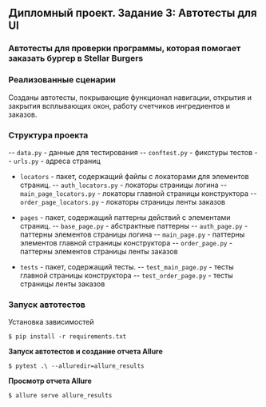 ## Дипломный проект. Задание 3: Автотесты для UI

### Автотесты для проверки программы, которая помогает заказать бургер в Stellar Burgers

### Реализованные сценарии

Созданы автотесты, покрывающие функционал навигации, открытия и закрытия всплывающих окон, работу счетчиков ингредиентов и заказов.

### Структура проекта

-- `data.py` - данные для тестирования
-- `conftest.py` - фикстуры тестов
-- `urls.py` - адреса страниц

- `locators` - пакет, содержащий файлы с локаторами для элементов страниц.
-- `auth_locators.py` - локаторы страницы логина
-- `main_page_locators.py` - локаторы главной страницы конструктора
-- `order_page_locators.py` - локаторы страницы ленты заказов

- `pages` - пакет, содержащий паттерны действий с элементами страниц.
-- `base_page.py` - абстрактные паттерны
-- `auth_page.py` - паттерны элементов страницы логина
-- `main_page.py` - паттерны элементов главной страницы конструктора
-- `order_page.py` - паттерны элементов страницы ленты заказов

- `tests` - пакет, содержащий тесты.
-- `test_main_page.py` - тесты главной страницы конструктора
-- `test_order_page.py` - тесты страницы ленты заказов

### Запуск автотестов

Установка зависимостей

`$ pip install -r requirements.txt`

**Запуск автотестов и создание отчета Allure**

`$ pytest .\ --alluredir=allure_results`

**Просмотр отчета Allure**

`$ allure serve allure_results`